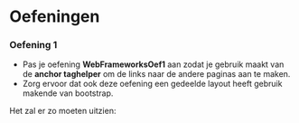 # Oefeningen

### **Oefening 1**

* Pas je oefening **WebFrameworksOef1** aan zodat je gebruik maakt van de **anchor taghelper** om de links naar de andere paginas aan te maken.
* Zorg ervoor dat ook deze oefening een gedeelde layout heeft gebruik makende van bootstrap.

Het zal er zo moeten uitzien:

